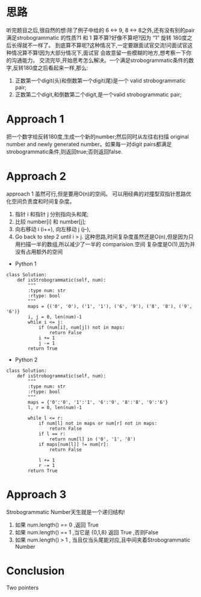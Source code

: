 # 思路
听完题目之后,很自然的想:除了例子中给的 6 <-> 9, 8 <-> 8之外,还有没有别的pair满足strobogrammatic
的性质?1 和 1 算不算?好像不算吧?因为 “1” 旋转 180度之后⻓得就不一样了。
到底算不算呢?这种情况下,一定要跟面试官交流!问面试官这种情况算不算!因为大部分情况下,面试官
会故意留一些模糊的地方,想考察一下你的沟通能力。
交流完毕,开始思考怎么解决。一个满足strobogrammatic条件的数字,反转180度之后看起来一样,那么:
1. 正数第一个digit(头)和倒数第一个digit(尾)是一个 valid strobogrammatic pair;
2. 正数第二个digit,和倒数第二个digit,是一个valid strobogrammatic pair;

# Approach 1
把一个数字给反转180度,生成一个新的number;然后同时从左往右扫描 original number and newly
generated number。如果每一对digit pairs都满足strobogrammatic条件,则返回true;否则返回false.

# Approach 2
approach 1 虽然可行,但是要用O(n)的空间。
可以用经典的对撞型双指针思路优化空间负责度和时间复杂度。  
1. 指针 i 和指针 j 分别指向头和尾;
2. 比较 number[i] 和 number[j];
3. 向右移动 i (i++), 向左移动 j (j–),
4. Go back to step 2 until i > j.
这种思路,时间复杂度虽然还是O(n),但是因为只用扫描一半的数组,所以减少了一半的 comparision.空间
复杂度是O(1),因为并没有占用额外的空间
- Python 1
```
class Solution:
    def isStrobogrammatic(self, num):
        """
        :type num: str
        :rtype: bool
        """
        maps = {('0', '0'), ('1', '1'), ('6', '9'), ('8', '8'), ('9', '6')}
        i, j = 0, len(num)-1
        while i <= j:
            if (num[i], num[j]) not in maps:
                return False
            i += 1
            j -= 1
        return True
```
- Python 2
```
class Solution:
    def isStrobogrammatic(self, num):
        """
        :type num: str
        :rtype: bool
        """
        maps = {'0':'0', '1':'1', '6':'9', '8':'8', '9':'6'}
        l, r = 0, len(num)-1
        
        while l <= r:
            if num[l] not in maps or num[r] not in maps:
                return False
            if l == r:
                return num[l] in ('0', '1', '8')
            if maps[num[l]] != num[r]:
                return False
            
            l += 1
            r -= 1
        return True
```
# Approach 3
Strobogrammatic Number天生就是一个递归结构!
1. 如果 num.length() == 0 ,返回 True
2. 如果 num.length() == 1 ,当它是 {0,1,8} 返回 True ,否则False
3. 如果 num.length() > 1 , 当且仅当头尾能对应,且中间夹着Strobogrammatic Number

# Conclusion
Two pointers
